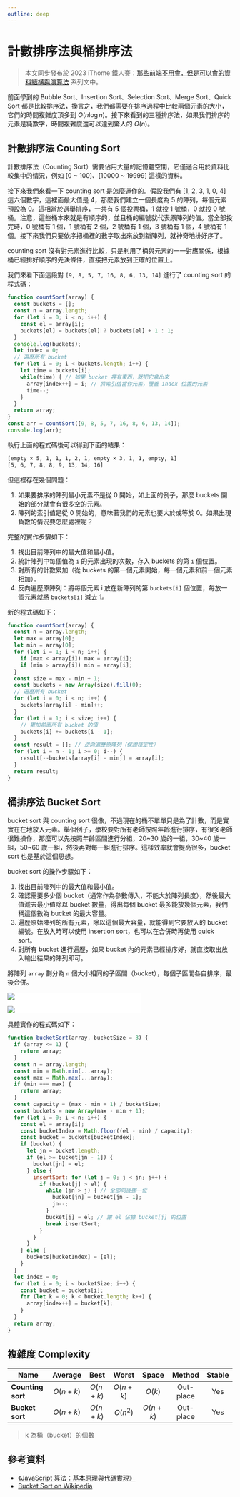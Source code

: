 ```yaml
---
outline: deep
---
```


# 計數排序法與桶排序法

> 本文同步發布於 2023 iThome 鐵人賽：[那些前端不用會，但是可以會的資料結構與演算法](https://ithelp.ithome.com.tw/users/20152758/ironman/6714) 系列文中。

前面學到的 Bubble Sort、Insertion Sort、Selection Sort、Merge Sort、Quick Sort 都是比較排序法，換言之，我們都需要在排序過程中比較兩個元素的大小，它們的時間複雜度頂多到 $O(n \log n)$。接下來看到的三種排序法，如果我們排序的元素是純數字，時間複雜度還可以達到驚人的 $O(n)$。

## 計數排序法 Counting Sort

計數排序法（Counting Sort）需要佔用大量的記憶體空間，它僅適合用於資料比較集中的情況，例如 [0 ~ 100]、[10000 ~ 19999] 這樣的資料。

接下來我們來看一下 counting sort 是怎麼運作的。假設我們有 [1, 2, 3, 1, 0, 4] 這六個數字，這裡面最大值是 4，那麼我們建立一個長度為 5 的陣列，每個元素預設為 0。這相當於選舉排序，一共有 5 個投票桶，1 就投 1 號桶，0 就投 0 號桶。注意，這些桶本來就是有順序的，並且桶的編號就代表原陣列的值。當全部投完時，0 號桶有 1 個，1 號桶有 2 個，2 號桶有 1 個，3 號桶有 1 個，4 號桶有 1 個。接下來我們只要依序把桶裡的數字取出來放到新陣列，就神奇地排好序了。

counting sort 沒有對元素進行比較，只是利用了桶與元素的一一對應關係，根據桶已經排好順序的先決條件，直接把元素放到正確的位置上。

我們來看下面這段對 `[9, 8, 5, 7, 16, 8, 6, 13, 14]` 進行了 counting sort 的程式碼：

```js
function countSort(array) {
  const buckets = [];
  const n = array.length;
  for (let i = 0; i < n; i++) {
    const el = array[i];
    buckets[el] = buckets[el] ? buckets[el] + 1 : 1;
  }
  console.log(buckets);
  let index = 0;
  // 遍歷所有 bucket
  for (let i = 0; i < buckets.length; i++) {
    let time = buckets[i];
    while(time) { // 如果 bucket 裡有東西，就把它拿出來
      array[index++] = i; // 將索引值當作元素，覆蓋 index 位置的元素
      time--;
    }
  }
  return array;
}
const arr = countSort([9, 8, 5, 7, 16, 8, 6, 13, 14]);
console.log(arr);
```

執行上面的程式碼後可以得到下面的結果：

```txt
[empty × 5, 1, 1, 1, 2, 1, empty × 3, 1, 1, empty, 1]
[5, 6, 7, 8, 8, 9, 13, 14, 16]
```

但這裡存在幾個問題：

1. 如果要排序的陣列最小元素不是從 0 開始，如上面的例子，那麼 buckets 開始的部分就會有很多空的元素。
2. 陣列的索引值是從 0 開始的，意味著我們的元素也要大於或等於 0。如果出現負數的情況要怎麼處裡呢？

完整的實作步驟如下：

1. 找出目前陣列中的最大值和最小值。
2. 統計陣列中每個值為 `i` 的元素出現的次數，存入 buckets 的第 `i` 個位置。
3. 對所有的計數累加（從 buckets 的第一個元素開始，每一個元素和前一個元素相加）。
4. 反向遍歷原陣列：將每個元素 i 放在新陣列的第 `buckets[i]` 個位置，每放一個元素就將 `buckets[i]` 減去 1。

新的程式碼如下：

```js
function countSort(array) {
  const n = array.length;
  let max = array[0];
  let min = array[0];
  for (let i = 1; i < n; i++) {
    if (max < array[i]) max = array[i];
    if (min > array[i]) min = array[i];
  }
  const size = max - min + 1;
  const buckets = new Array(size).fill(0);
  // 遍歷所有 bucket
  for (let i = 0; i < n; i++) {
    buckets[array[i] - min]++;
  }
  for (let i = 1; i < size; i++) {
    // 累加前面所有 bucket 的值
    buckets[i] += buckets[i - 1];
  }
  const result = []; // 逆向遍歷原陣列（保證穩定性）
  for (let i = n - 1; i >= 0; i--) {
    result[--buckets[array[i] - min]] = array[i];
  }
  return result;
}
```

## 桶排序法 Bucket Sort

bucket sort 與 counting sort 很像，不過現在的桶不單單只是為了計數，而是實實在在地放入元素。舉個例子，學校要對所有老師按照年齡進行排序，有很多老師很難操作，那麼可以先按照年齡區間進行分組，20~30 歲的一組，30~40 歲一組，50~60 歲一組，然後再對每一組進行排序。這樣效率就會提高很多，bucket sort 也是基於這個思想。

bucket sort 的操作步驟如下：

1. 找出目前陣列中的最大值和最小值。
2. 確認需要多少個 bucket（通常作為參數傳入，不能大於陣列長度），然後最大值減去最小值除以 bucket 數量，得出每個 bucket 最多能放幾個元素，我們稱這個數為 bucket 的最大容量。
3. 遍歷原始陣列的所有元素，除以這個最大容量，就能得到它要放入的 bucket 編號。在放入時可以使用 insertion sort，也可以在合併時再使用 quick sort。
4. 對所有 bucket 進行遍歷，如果 bucket 內的元素已經排序好，就直接取出放入輸出結果的陣列即可。

將陣列 `array` 劃分為 `n` 個大小相同的子區間（bucket），每個子區間各自排序，最後合併。

<div style="background: white; width: 300px">

![](https://upload.wikimedia.org/wikipedia/commons/thumb/6/61/Bucket_sort_1.svg/300px-Bucket_sort_1.svg.png)

![](https://upload.wikimedia.org/wikipedia/commons/thumb/e/e3/Bucket_sort_2.svg/300px-Bucket_sort_2.svg.png)
</div>

具體實作的程式碼如下：

```js
function bucketSort(array, bucketSize = 3) {
  if (array <= 1) {
    return array;
  }
  const n = array.length;
  const min = Math.min(...array);
  const max = Math.max(...array);
  if (min === max) {
    return array;
  }
  const capacity = (max - min + 1) / bucketSize;
  const buckets = new Array(max - min + 1);
  for (let i = 0; i < n; i++) {
    const el = array[i];
    const bucketIndex = Math.floor((el - min) / capacity);
    const bucket = buckets[bucketIndex];
    if (bucket) {
      let jn = bucket.length;
      if (el >= bucket[jn - 1]) {
        bucket[jn] = el;
      } else {
        insertSort: for (let j = 0; j < jn; j++) {
          if (bucket[j] > el) {
            while (jn > j) { // 全部向後挪一位
              bucket[jn] = bucket[jn - 1];
              jn--;
            }
            bucket[j] = el; // 讓 el 佔據 bucket[j] 的位置
            break insertSort;
          }
        }
      }
    } else {
      buckets[bucketIndex] = [el];
    }
  }
  let index = 0;
  for (let i = 0; i < bucketSize; i++) {
    const bucket = buckets[i];
    for (let k = 0; k < bucket.length; k++) {
      array[index++] = bucket[k];
    }
  }
  return array;
}
```

## 複雜度 Complexity

| Name              |  Average   |    Best    |   Worst    |   Space    |  Method   | Stable |
| ----------------- | :--------: | :--------: | :--------: | :--------: | :-------: | :----: |
| **Counting sort** | $O(n + k)$ | $O(n + k)$ | $O(n + k)$ |   $O(k)$   | Out-place |  Yes   |
| **Bucket sort**   | $O(n + k)$ | $O(n + k)$ |  $O(n^2)$  | $O(n + k)$ | Out-place |  Yes   |
> k 為桶（bucket）的個數

## 參考資料

- [《JavaScript 算法：基本原理與代碼實現》](https://www.tenlong.com.tw/products/9787115596154?list_name=r-zh_cn)
- [Bucket Sort on Wikipedia](https://en.wikipedia.org/wiki/Bucket_sort)
